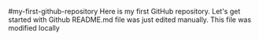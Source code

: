 #my-first-github-repository
Here is my first GitHub repository. Let's get started with Github
README.md file was just edited manually. This file was modified locally
